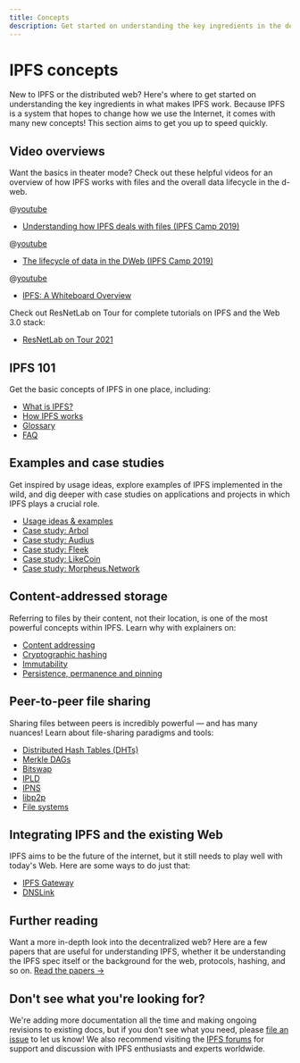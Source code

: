 ```yaml
---
title: Concepts
description: Get started on understanding the key ingredients in the decentralized web and how IPFS works.
---
```


# IPFS concepts

New to IPFS or the distributed web? Here's where to get started on understanding the key ingredients in what makes IPFS work. Because IPFS is a system that hopes to change how we use the Internet, it comes with many new concepts! This section aims to get you up to speed quickly.

## Video overviews

Want the basics in theater mode? Check out these helpful videos for an overview of how IPFS works with files and the overall data lifecycle in the d-web.

@[youtube](Z5zNPwMDYGg)

- [Understanding how IPFS deals with files (IPFS Camp 2019)](https://youtu.be/Z5zNPwMDYGg)

@[youtube](fLUq0RkiTBA)

- [The lifecycle of data in the DWeb (IPFS Camp 2019)](https://youtu.be/fLUq0RkiTBA)

@[youtube](J-drqD2UebM)

- [IPFS: A Whiteboard Overview](https://www.youtube.com/watch?v=J-drqD2UebM)

Check out ResNetLab on Tour for complete tutorials on IPFS and the Web 3.0 stack:

- [ResNetLab on Tour 2021](https://research.protocol.ai/tutorials/resnetlab-on-tour/)

## IPFS 101

Get the basic concepts of IPFS in one place, including:

- [What is IPFS?](what-is-ipfs.md)
- [How IPFS works](how-ipfs-works.md)
- [Glossary](glossary.md)
- [FAQ](faq.md)

## Examples and case studies

Get inspired by usage ideas, explore examples of IPFS implemented in the wild, and dig deeper with case studies on applications and projects in which IPFS plays a crucial role.

- [Usage ideas & examples](usage-ideas-examples.md)
- [Case study: Arbol](case-study-arbol.md)
- [Case study: Audius](case-study-audius.md)
- [Case study: Fleek](case-study-fleek.md)
- [Case study: LikeCoin](case-study-likecoin.md)
- [Case study: Morpheus.Network](case-study-morpheus.md)

## Content-addressed storage

Referring to files by their content, not their location, is one of the most powerful concepts within IPFS. Learn why with explainers on:

- [Content addressing](content-addressing.md)
- [Cryptographic hashing](hashing.md)
- [Immutability](immutability.md)
- [Persistence, permanence and pinning](persistence.md)

## Peer-to-peer file sharing

Sharing files between peers is incredibly powerful — and has many nuances! Learn about file-sharing paradigms and tools:

- [Distributed Hash Tables (DHTs)](dht.md)
- [Merkle DAGs](merkle-dag.md)
- [Bitswap](bitswap.md)
- [IPLD](ipld.md)
- [IPNS](ipns.md)
- [libp2p](libp2p.md)
- [File systems](file-systems.md)

## Integrating IPFS and the existing Web

IPFS aims to be the future of the internet, but it still needs to play well with today's Web. Here are some ways to do just that:

- [IPFS Gateway](ipfs-gateway.md)
- [DNSLink](dnslink.md)

## Further reading

Want a more in-depth look into the decentralized web? Here are a few papers that are useful for understanding IPFS, whether it be understanding the IPFS spec itself or the background for the web, protocols, hashing, and so on. [Read the papers →](further-reading/academic-papers.md)

## Don't see what you're looking for?

We're adding more documentation all the time and making ongoing revisions to existing docs, but if you don't see what you need, please [file an issue](https://github.com/ipfs/ipfs-docs/issues/new?assignees=&labels=OKR+3%3A+Content+Improvement%2C+docs-ipfs&template=content-request.md&title=%5BCONTENT+REQUEST%5D+%28add+your+title+here%21%29) to let us know! We also recommend visiting the [IPFS forums](https://discuss.ipfs.io/) for support and discussion with IPFS enthusiasts and experts worldwide.
